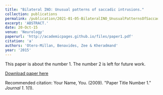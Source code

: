 ```yaml
---
title: "Bilateral INO: Unusual patterns of saccadic intrusions."
collection: publications
permalink: /publication/2021-01-05-BilateralINO_UnusualPatternsOfSaccadicIntrusions_
excerpt: 'ABSTRACT.'
date: 20-Oct-15
venue: 'Neurology'
paperurl: 'http://academicpages.github.io/files/paper1.pdf'
citation: 'a'
authors: 'Otero-Millan, Benavides, Zee & Kheradmand'
year: '2015'
---
```

This paper is about the number 1. The number 2 is left for future work.

[Download paper here](http://academicpages.github.io/files/paper1.pdf)

Recommended citation: Your Name, You. (2009). "Paper Title Number 1." <i>Journal 1</i>. 1(1).
